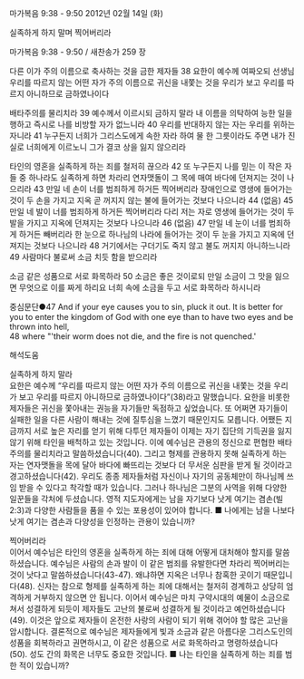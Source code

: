 마가복음 9:38 - 9:50 
2012년 02월 14일 (화)

실족하게 하지 말며 찍어버리라



마가복음 9:38 - 9:50 / 새찬송가 259 장


다른 이가 주의 이름으로 축사하는 것을 금한 제자들
38 요한이 예수께 여짜오되 선생님 우리를 따르지 않는 어떤 자가 주의 이름으로 귀신을 내쫓는 것을 우리가 보고 우리를 따르지 아니하므로 금하였나이다

배타주의를 물리치라
39 예수께서 이르시되 금하지 말라 내 이름을 의탁하여 능한 일을 행하고 즉시로 나를 비방할 자가 없느니라 40 우리를 반대하지 않는 자는 우리를 위하는 자니라 41 누구든지 너희가 그리스도에게 속한 자라 하여 물 한 그릇이라도 주면 내가 진실로 너희에게 이르노니 그가 결코 상을 잃지 않으리라

타인의 영혼을 실족하게 하는 죄를 철저히 끊으라
42 또 누구든지 나를 믿는 이 작은 자들 중 하나라도 실족하게 하면 차라리 연자맷돌이 그 목에 매여 바다에 던져지는 것이 나으리라 43 만일 네 손이 너를 범죄하게 하거든 찍어버리라 장애인으로 영생에 들어가는 것이 두 손을 가지고 지옥 곧 꺼지지 않는 불에 들어가는 것보다 나으니라
44 (없음) 45 만일 네 발이 너를 범죄하게 하거든 찍어버리라 다리 저는 자로 영생에 들어가는 것이 두 발을 가지고 지옥에 던져지는 것보다 나으니라 46 (없음) 47 만일 네 눈이 너를 범죄하게 하거든 빼버리라 한 눈으로 하나님의 나라에 들어가는 것이 두 눈을 가지고 지옥에 던져지는 것보다 나으니라 48 거기에서는 구더기도 죽지 않고 불도 꺼지지 아니하느니라 49 사람마다 불로써 소금 치듯 함을 받으리라

소금 같은 성품으로 서로 화목하라
50 소금은 좋은 것이로되 만일 소금이 그 맛을 잃으면 무엇으로 이를 짜게 하리요 너희 속에 소금을 두고 서로 화목하라 하시니라

중심문단●47 And if your eye causes you to sin, pluck it out. It is better for you to enter the kingdom of God with one eye than to have two eyes and be thrown into hell,   
48 where "'their worm does not die, and the fire is not quenched.'

해석도움





실족하게 하지 말라  
요한은 예수께 “우리를 따르지 않는 어떤 자가 주의 이름으로 귀신을 내쫓는 것을 우리가 보고 우리를 따르지 아니하므로 금하였나이다”(38)라고 말했습니다. 요한을 비롯한 제자들은 귀신을 쫓아내는 권능을 자기들만 독점하고 싶었습니다. 또 어쩌면 자기들이 실패한 일을 다른 사람이 해내는 것에 질투심을 느꼈기 때문인지도 모릅니다. 어쨌든 지금까지 서로 높은 자리를 얻기 위해 다투던 제자들이 이제는 자기 집단의 기득권을 잃지 않기 위해 타인을 배척하고 있는 것입니다. 이에 예수님은 관용의 정신으로 편협한 배타주의를 물리치라고 말씀하셨습니다(40). 그리고 형제를 관용하지 못해 실족하게 하는 자는 연자맷돌을 목에 달아 바다에 빠뜨리는 것보다 더 무서운 심판을 받게 될 것이라고 경고하셨습니다(42). 우리도 종종 제자들처럼 자신이나 자기의 공동체만이 하나님께 쓰임 받을 수 있다고 착각할 때가 있습니다. 그러나 하나님은 그분의 사역을 위해 다양한 일꾼들을 각처에 두셨습니다. 영적 지도자에게는 남을 자기보다 낫게 여기는 겸손(빌 2:3)과 다양한 사람들을 품을 수 있는 포용성이 있어야 합니다.
■ 나에게는 남을 나보다 낫게 여기는 겸손과 다양성을 인정하는 관용이 있습니까?

찍어버리라  
이어서 예수님은 타인의 영혼을 실족하게 하는 죄에 대해 어떻게 대처해야 할지를 말씀하셨습니다. 예수님은 사람의 손과 발이 이 같은 범죄를 유발한다면 차라리 찍어버리는 것이 낫다고 말씀하셨습니다(43-47). 왜냐하면 지옥은 너무나 참혹한 곳이기 때문입니다(48). 신자는 참으로 형제를 실족하게 하는 죄에 대해서는 철저히 경계하고 상당히 엄격하게 거부하지 않으면 안 됩니다. 이어서 예수님은 마치 구약시대의 예물이 소금으로 쳐서 성결하게 되듯이 제자들도 고난의 불로써 성결하게 될 것이라고 예언하셨습니다(49). 이것은 앞으로 제자들이 온전한 사랑의 사람이 되기 위해 겪어야 할 많은 고난을 암시합니다. 결론적으로 예수님은 제자들에게 빛과 소금과 같은 아름다운 그리스도인의 성품을 회복하라고 권면하시고, 이 같은 성품으로 서로 화목하라고 명령하셨습니다(50). 성도 간의 화목은 너무도 중요한 것입니다.
■ 나는 타인을 실족하게 하는 죄를 범한 적이 있습니까?